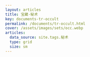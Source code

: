 ```yaml
---
layout: articles
title: 宝藏-秘术
key: documents-tr-occult
permalink: /documents/tr-occult.html
cover: /assets/images/sets/occ.webp
articles:
  data_source: site.tags.秘术
  type: grid
  size: sm
---
```


